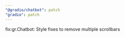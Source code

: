 ```yaml
---
"@gradio/chatbot": patch
"gradio": patch
---
```


fix:gr.Chatbot: Style fixes to remove multiple scrollbars
